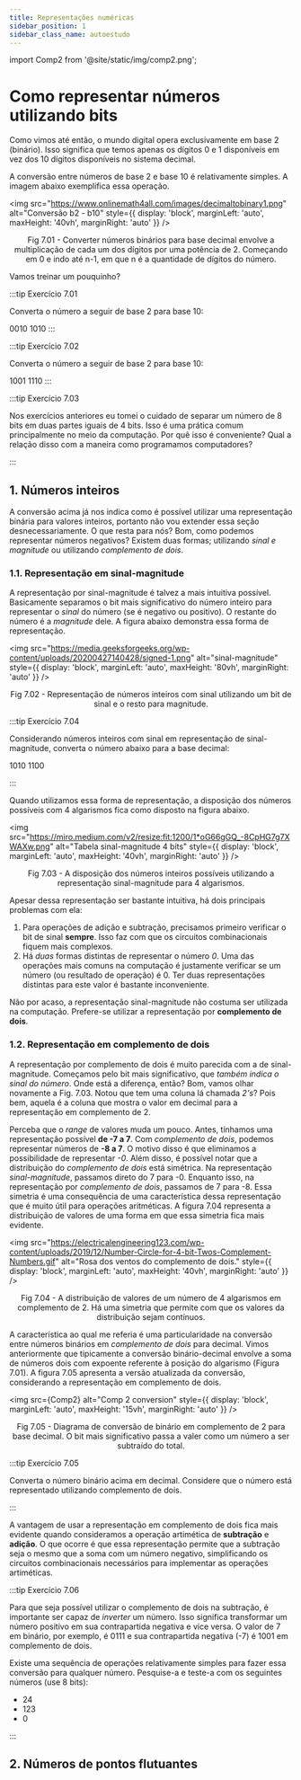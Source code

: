 ```yaml
---
title: Representações numéricas
sidebar_position: 1
sidebar_class_name: autoestudo
---
```


import Comp2 from '@site/static/img/comp2.png';

# Como representar números utilizando bits

Como vimos até então, o mundo digital opera exclusivamente em base 2 (binário).
Isso significa que temos apenas os dígitos 0 e 1 disponíveis em vez dos 10
dígitos disponíveis no sistema decimal.

A conversão entre números de base 2 e base 10 é relativamente simples. A imagem
abaixo exemplifica essa operação.

<img 
  src="https://www.onlinemath4all.com/images/decimaltobinary1.png"
  alt="Conversão b2 - b10"
  style={{ 
    display: 'block',
    marginLeft: 'auto',
    maxHeight: '40vh',
    marginRight: 'auto'
  }} 
/>
<br/>
<p><center>Fig 7.01 - Converter números binários para base decimal envolve a
multiplicação de cada um dos dígitos por uma potência de 2. Começando em 0 e
indo até n-1, em que n é a quantidade de dígitos do número.</center></p>

Vamos treinar um pouquinho?

:::tip Exercício 7.01

Converta o número a seguir de base 2 para base 10:

0010 1010
:::

:::tip Exercício 7.02

Converta o número a seguir de base 2 para base 10:

1001 1110
:::

:::tip Exercício 7.03

Nos exercícios anteriores eu tomei o cuidado de separar um número de 8 bits em
duas partes iguais de 4 bits. Isso é uma prática comum principalmente no meio
da computação. Por quê isso é conveniente? Qual a relação disso com a maneira
como programamos computadores?

:::

## 1. Números inteiros

A conversão acima já nos indica como é possível utilizar uma representação
binária para valores inteiros, portanto não vou extender essa seção
desnecessariamente. O que resta para nós? Bom, como podemos representar números
negativos? Existem duas formas; utilizando *sinal e magnitude* ou utilizando
*complemento de dois*.

### 1.1. Representação em sinal-magnitude

A representação por sinal-magnitude é talvez a mais intuitiva possível.
Basicamente separamos o bit mais significativo do número inteiro para
representar o *sinal* do número (se é negativo ou positivo). O restante do
número é a *magnitude* dele. A figura abaixo demonstra essa forma de
representação.

<img 
  src="https://media.geeksforgeeks.org/wp-content/uploads/20200427140428/signed-1.png"
  alt="sinal-magnitude"
  style={{ 
    display: 'block',
    marginLeft: 'auto',
    maxHeight: '80vh',
    marginRight: 'auto'
  }} 
/>
<br/>
<p><center>Fig 7.02 - Representação de números inteiros com sinal utilizando um
bit de sinal e o resto para magnitude.</center></p>

:::tip Exercício 7.04

Considerando números inteiros com sinal em representação de sinal-magnitude,
converta o número abaixo para a base decimal:

1010 1100

:::

Quando utilizamos essa forma de representação, a disposição dos números
possíveis com 4 algarismos fica como disposto na figura abaixo.

<img 
  src="https://miro.medium.com/v2/resize:fit:1200/1*oG66gGQ_-8CpHG7g7XWAXw.png"
  alt="Tabela sinal-magnitude 4 bits"
  style={{ 
    display: 'block',
    marginLeft: 'auto',
    maxHeight: '40vh',
    marginRight: 'auto'
  }} 
/>
<br/>
<p><center>Fig 7.03 - A disposição dos números inteiros possíveis utilizando a
representação sinal-magnitude para 4 algarismos.</center></p>

Apesar dessa representação ser bastante intuitiva, há dois principais problemas
com ela:

1. Para operações de adição e subtração, precisamos primeiro verificar o bit de
   sinal **sempre**. Isso faz com que os circuitos combinacionais fiquem mais
   complexos.
2. Há *duas* formas distintas de representar o número *0*. Uma das operações
   mais comuns na computação é justamente verificar se um número (ou resultado
   de operação) é 0. Ter duas representações distintas para este valor é
   bastante inconveniente.

Não por acaso, a representação sinal-magnitude não costuma ser utilizada na
computação. Prefere-se utilizar a representação por **complemento de dois**.

### 1.2. Representação em complemento de dois

A representação por complemento de dois é muito parecida com a de
sinal-magnitude. Começamos pelo bit mais significativo, que *também indica o
sinal do número*. Onde está a diferença, então? Bom, vamos olhar novamente a
Fig. 7.03. Notou que tem uma coluna lá chamada *2's*? Pois bem, aquela é a
coluna que mostra o valor em decimal para a representação em complemento de 2.

Perceba que o *range* de valores muda um pouco. Antes, tínhamos uma
representação possível **de -7 a 7**. Com *complemento de dois*, podemos
representar números de **-8 a 7**. O motivo disso é que eliminamos a
possibilidade de representar *-0*. Além disso, é possível notar que a
distribuição do *complemento de dois* está simétrica. Na representação
*sinal-magnitude*, passamos direto do 7 para -0. Enquanto isso, na
representação por *complemento de dois*, passamos de 7 para -8. Essa simetria é
uma consequência de uma característica dessa representação que é muito útil
para operações aritméticas. A figura 7.04 representa a distribuição de valores
de uma forma em que essa simetria fica mais evidente.

<img 
  src="https://electricalengineering123.com/wp-content/uploads/2019/12/Number-Circle-for-4-bit-Twos-Complement-Numbers.gif"
  alt="Rosa dos ventos do complemento de dois."
  style={{ 
    display: 'block',
    marginLeft: 'auto',
    maxHeight: '40vh',
    marginRight: 'auto'
  }} 
/>
<br/>
<p><center>Fig 7.04 - A distribuição de valores de um número de 4 algarismos em
complemento de 2. Há uma simetria que permite com que os valores da
distribuição sejam contínuos.</center></p>

A característica ao qual me referia é uma particularidade na conversão entre
números binários em *complemento de dois* para decimal. Vimos anteriormente que
tipicamente a conversão binário-decimal envolve a soma de números dois com
expoente referente à posição do algarismo (Figura 7.01). A figura 7.05
apresenta a versão atualizada da conversão, considerando a representação em
complemento de dois.

<img 
  src={Comp2}
  alt="Comp 2 conversion"
  style={{ 
    display: 'block',
    marginLeft: 'auto',
    maxHeight: '15vh',
    marginRight: 'auto'
  }} 
/>
<br/>
<p><center>Fig 7.05 - Diagrama de conversão de binário em complemento de 2 para
base decimal. O bit mais significativo passa a valer como um número a ser
subtraído do total.</center></p>

:::tip Exercício 7.05

Converta o número binário acima em decimal. Considere que o número está
representado utilizando complemento de dois.

:::

A vantagem de usar a representação em complemento de dois fica mais evidente
quando consideramos a operação artimética de **subtração** e **adição**. O que
ocorre é que essa representação permite que a subtração seja o mesmo que a soma
com um número negativo, simplificando os circuitos combinacionais necessários
para implementar as operações artiméticas.

:::tip Exercício 7.06

Para que seja possível utilizar o complemento de dois na subtração, é
importante ser capaz de *inverter* um número. Isso significa transformar um
número positivo em sua contrapartida negativa e vice versa. O valor de 7 em
binário, por exemplo, é 0111 e sua contrapartida negativa (-7) é 1001 em
complemento de dois. 

Existe uma sequência de operações relativamente simples para fazer essa
conversão para qualquer número. Pesquise-a e teste-a com os seguintes números
(use 8 bits):

* 24
* 123
* 0

:::


## 2. Números de pontos flutuantes
